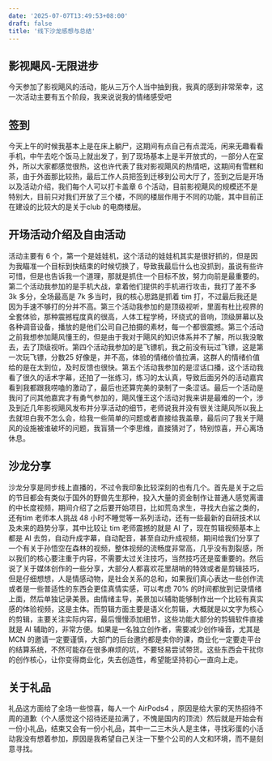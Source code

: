 ```yaml
---
date: '2025-07-07T13:49:53+08:00'
draft: false
title: '线下沙龙感想与总结'
---
```


## 影视飓风-无限进步

今天参加了影视飓风的活动，能从三万个人当中抽到我，我真的感到非常荣幸，这一次活动主要有五个阶段，我来说说我的情绪感受吧

## 签到

今天上午的时候我基本上是在床上躺尸，这期间有点自己有点混沌，闲来无趣看看手机，中午去吃个饭马上就出发了，到了现场基本上是半开放式的，一部分人在室外，所以大家都感觉很热，这也许代表了我对影视飓风的热情吧，这期间有雪糕和茶，由于外面那比较热，最后工作人员把签到迁移到公司大厅了，签到之后是开场以及活动介绍，我们每个人可以打卡盖章 6 个活动，目前影视飓风的规模还不是特别大，目前只对我们开放了三个楼，不同的楼层作用于不同的功能，其中目前正在建设的比较大的是关于club 的电商楼层。

## 开场活动介绍及自由活动

活动主要有 6 个，第一个是娃娃机，这个活动的娃娃机其实是很好抓的，但是因为我瞄准一个目标到快结束的时候切换了，导致我最后什么也没抓到，虽说有些许可惜，但是也告诉我一个道理，那就是抓住一个目标不放，努力向前是最重要的。第二个活动我参加的是手机大战，拿着他们提供的手机进行攻击，我打了差不多 3k 多分，全场最高是 7k 多当时，我的核心思路是抓着 tim 打，不过最后我还是因为手速不够打的分并不高。第三个活动我参加的是顶级视听，里面有杜比视界的全套体验，那种震撼程度真的很高，人体工程学椅，环绕式的音响，顶级屏幕以及各种调音设备，播放的是他们公司自己拍摄的素材，每一个都很震撼。第三个活动之前我想参加飓风懂王的，但是由于我对于飓风的知识体系并不了解，所以我没敢去，去了顶级视听。第四个活动我参加的是飞镖机，我之前没有玩过飞镖，这是第一次玩飞镖，分数25 好像是，并不高，体验的情绪价值拉满，这群人的情绪价值给的是在太到位，及时反馈也很快。第五个活动我参加的是涩话口播，这个活动我看了很久的话术字幕，还拍了一张练习，练习的太认真，导致后面另外的活动嘉宾看到我都跟我唠嗑的激动了，最后也还算完美的录制了一条涩话。最后一个活动是我问了问其他嘉宾才有勇气参加的，飓风懂王这个活动对我来讲是最难的一个，涉及到近几年影视飓风发布并分享活动的细节，老师说我并没有很关注飓风所以我上去就坦白我不怎么会，给我一些简单的问题或者直接给我盖章，最后问了我关于飓风的设施被谁破坏的问题，我盲猜一个李思维，直接猜对了，特别惊喜，开心离场休息。

## 沙龙分享

沙龙分享是同步线上直播的，不过令我印象比较深刻的也有几个。首先是关于之后的节目都会有类似于国外的野兽先生那种，投入大量的资金制作让普通人感觉离谱的中长度视频，期间介绍了之后要开始项目，比如荒岛求生，寻找大白鲨之类的，还有tim 老师本人挑战 48 小时不睡觉等一系列活动，还有一些最新的自研技术以及未来的趋势分享，其中比较让 tim 老师震撼的就是 AI 了，现在剪辑视频基本上都是 AI 去剪，自动升成字幕，自动配音，甚至自动升成视频，期间给我们分享了一个有关于孙悟空在森林的视频，整体视频的流畅度非常高，几乎没有割裂感，所以我们的核心要注重于内容，不需要太过关注技巧，当然技巧还是蛮重要的。然后说了关于媒体创作的一些分享，大部分人都喜欢花里胡哨的特效或者是剪辑技巧，但是仔细想想，人是情感动物，是社会关系的总和，如果我们真心表达一些创作流或者是一些普适性的东西会更佳真情实感，可以考虑 70% 的时间都放到记录情绪上面，然后单独记录美景。由情绪主导，美景加以辅助能够制作出一个比较有真实感的体验视频，这是主体。而剪辑方面主要是语义化剪辑，大概就是以文字为核心的剪辑，主要关注实际内容，最后慢慢添加细节，这些功能大部分的剪辑软件直接就是 AI 辅助的，非常方便。如果是一名独立创作者，需要减少创作噪音，尤其是 MCN 的邀请一定要谨慎，大部门的后台邀约都是卖你的课，商业化一定要走平台的结算系统，不然可能存在很多麻烦的坑，不要轻易尝试带货。这些东西会干扰你的创作核心，让你变得商业化，失去创造性，希望能坚持初心一直向上走。

## 关于礼品

礼品这方面给了全场一些惊喜，每人一个 AirPods4 ，原因是给大家的天热招待不周的道歉（个人感觉这个招待还是拉满了，不愧是国内的顶流）然后就是开始会有一份小礼品，结束又会有一份小礼品，其中一二三木头人是主体，寻找彩蛋的小活动我没有想着参加，原因是我希望自己关注一下整个公司的人文和环境，而不是刻意寻找。
